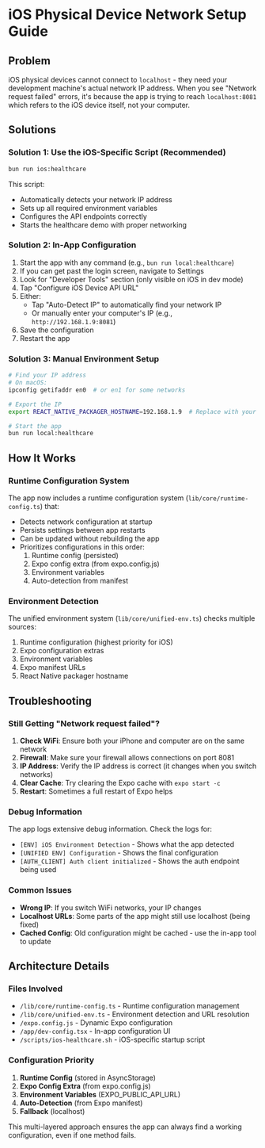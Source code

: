 # iOS Physical Device Network Setup Guide

## Problem
iOS physical devices cannot connect to `localhost` - they need your development machine's actual network IP address. When you see "Network request failed" errors, it's because the app is trying to reach `localhost:8081` which refers to the iOS device itself, not your computer.

## Solutions

### Solution 1: Use the iOS-Specific Script (Recommended)
```bash
bun run ios:healthcare
```

This script:
- Automatically detects your network IP address
- Sets up all required environment variables
- Configures the API endpoints correctly
- Starts the healthcare demo with proper networking

### Solution 2: In-App Configuration
1. Start the app with any command (e.g., `bun run local:healthcare`)
2. If you can get past the login screen, navigate to Settings
3. Look for "Developer Tools" section (only visible on iOS in dev mode)
4. Tap "Configure iOS Device API URL"
5. Either:
   - Tap "Auto-Detect IP" to automatically find your network IP
   - Or manually enter your computer's IP (e.g., `http://192.168.1.9:8081`)
6. Save the configuration
7. Restart the app

### Solution 3: Manual Environment Setup
```bash
# Find your IP address
# On macOS:
ipconfig getifaddr en0  # or en1 for some networks

# Export the IP
export REACT_NATIVE_PACKAGER_HOSTNAME=192.168.1.9  # Replace with your IP

# Start the app
bun run local:healthcare
```

## How It Works

### Runtime Configuration System
The app now includes a runtime configuration system (`lib/core/runtime-config.ts`) that:
- Detects network configuration at startup
- Persists settings between app restarts
- Can be updated without rebuilding the app
- Prioritizes configurations in this order:
  1. Runtime config (persisted)
  2. Expo config extra (from expo.config.js)
  3. Environment variables
  4. Auto-detection from manifest

### Environment Detection
The unified environment system (`lib/core/unified-env.ts`) checks multiple sources:
1. Runtime configuration (highest priority for iOS)
2. Expo configuration extras
3. Environment variables
4. Expo manifest URLs
5. React Native packager hostname

## Troubleshooting

### Still Getting "Network request failed"?
1. **Check WiFi**: Ensure both your iPhone and computer are on the same network
2. **Firewall**: Make sure your firewall allows connections on port 8081
3. **IP Address**: Verify the IP address is correct (it changes when you switch networks)
4. **Clear Cache**: Try clearing the Expo cache with `expo start -c`
5. **Restart**: Sometimes a full restart of Expo helps

### Debug Information
The app logs extensive debug information. Check the logs for:
- `[ENV] iOS Environment Detection` - Shows what the app detected
- `[UNIFIED ENV] Configuration` - Shows the final configuration
- `[AUTH_CLIENT] Auth client initialized` - Shows the auth endpoint being used

### Common Issues
- **Wrong IP**: If you switch WiFi networks, your IP changes
- **Localhost URLs**: Some parts of the app might still use localhost (being fixed)
- **Cached Config**: Old configuration might be cached - use the in-app tool to update

## Architecture Details

### Files Involved
- `/lib/core/runtime-config.ts` - Runtime configuration management
- `/lib/core/unified-env.ts` - Environment detection and URL resolution
- `/expo.config.js` - Dynamic Expo configuration
- `/app/dev-config.tsx` - In-app configuration UI
- `/scripts/ios-healthcare.sh` - iOS-specific startup script

### Configuration Priority
1. **Runtime Config** (stored in AsyncStorage)
2. **Expo Config Extra** (from expo.config.js)
3. **Environment Variables** (EXPO_PUBLIC_API_URL)
4. **Auto-Detection** (from Expo manifest)
5. **Fallback** (localhost)

This multi-layered approach ensures the app can always find a working configuration, even if one method fails.